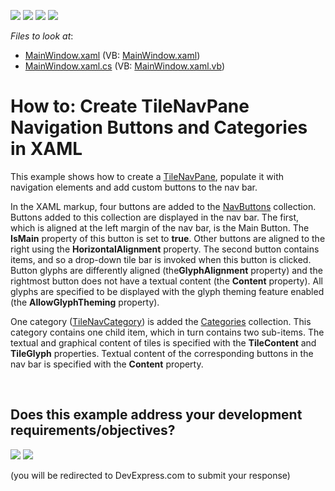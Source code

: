 <!-- default badges list -->
![](https://img.shields.io/endpoint?url=https://codecentral.devexpress.com/api/v1/VersionRange/128659440/24.2.1%2B)
[![](https://img.shields.io/badge/Open_in_DevExpress_Support_Center-FF7200?style=flat-square&logo=DevExpress&logoColor=white)](https://supportcenter.devexpress.com/ticket/details/T326312)
[![](https://img.shields.io/badge/📖_How_to_use_DevExpress_Examples-e9f6fc?style=flat-square)](https://docs.devexpress.com/GeneralInformation/403183)
[![](https://img.shields.io/badge/💬_Leave_Feedback-feecdd?style=flat-square)](#does-this-example-address-your-development-requirementsobjectives)
<!-- default badges end -->
<!-- default file list -->
*Files to look at*:

* [MainWindow.xaml](./CS/WpfApplication303/MainWindow.xaml) (VB: [MainWindow.xaml](./VB/WpfApplication303/MainWindow.xaml))
* [MainWindow.xaml.cs](./CS/WpfApplication303/MainWindow.xaml.cs) (VB: [MainWindow.xaml.vb](./VB/WpfApplication303/MainWindow.xaml.vb))
<!-- default file list end -->
# How to: Create TileNavPane Navigation Buttons and Categories in XAML


<p>This example shows how to create a <a href="https://documentation.devexpress.com/WPF/clsDevExpressXpfNavigationTileNavPanetopic.aspx">TileNavPane</a>, populate it with navigation elements and add custom buttons to the nav bar.</p>
<p>In the XAML markup, four buttons are added to the <a href="https://documentation.devexpress.com/WPF/DevExpressXpfNavigationTileNavPane_NavButtonstopic.aspx">NavButtons</a> collection. Buttons added to this collection are displayed in the nav bar. The first, which is aligned at the left margin of the nav bar, is the Main Button. The <strong>IsMain</strong> property of this button is set to <strong>true</strong>. Other buttons are aligned to the right using the <strong>HorizontalAlignment</strong> property. The second button contains items, and so a drop-down tile bar is invoked when this button is clicked. Button glyphs are differently aligned (the<strong>GlyphAlignment</strong> property) and the rightmost button does not have a textual content (the <strong>Content</strong> property). All glyphs are specified to be displayed with the glyph theming feature enabled (the <strong>AllowGlyphTheming</strong> property).</p>
<p>One category (<a href="https://documentation.devexpress.com/WPF/clsDevExpressXpfNavigationTileNavCategorytopic.aspx">TileNavCategory</a>) is added the <a href="https://documentation.devexpress.com/WPF/DevExpressXpfNavigationTileNavPane_Categoriestopic.aspx">Categories</a> collection. This category contains one child item, which in turn contains two sub-items. The textual and graphical content of tiles is specified with the <strong>TileContent</strong> and <strong>TileGlyph</strong> properties. Textual content of the corresponding buttons in the nav bar is specified with the <strong>Content</strong> property.</p>

<br/>


<!-- feedback -->
## Does this example address your development requirements/objectives?

[<img src="https://www.devexpress.com/support/examples/i/yes-button.svg"/>](https://www.devexpress.com/support/examples/survey.xml?utm_source=github&utm_campaign=how-to-create-tilenavpane-navigation-buttons-and-categories-in-xaml-t326312&~~~was_helpful=yes) [<img src="https://www.devexpress.com/support/examples/i/no-button.svg"/>](https://www.devexpress.com/support/examples/survey.xml?utm_source=github&utm_campaign=how-to-create-tilenavpane-navigation-buttons-and-categories-in-xaml-t326312&~~~was_helpful=no)

(you will be redirected to DevExpress.com to submit your response)
<!-- feedback end -->

